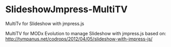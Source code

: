 SlideshowJmpress-MultiTV
========================

MultiTv for Slideshow with jmpress.js 

MultiTV for MODx Evolution to manage Slideshow with jmpress.js based on:
http://tympanus.net/codrops/2012/04/05/slideshow-with-jmpress-js/

